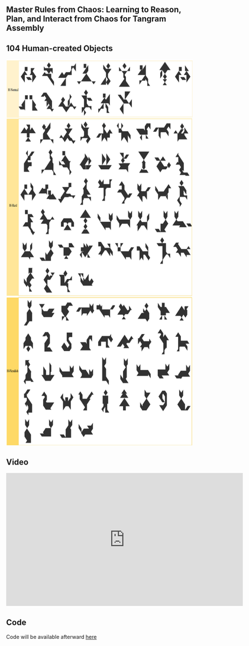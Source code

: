## Master Rules from Chaos: Learning to Reason, Plan, and Interact from Chaos for Tangram Assembly

## 104 Human-created Objects

<img src="example.png" width="775" height="1045">

## Video

<center> <iframe width="640" height="360" src="https://github.com/RobotLL/MasterRulesFromChaos/assets/32490390/836f0c4c-c94e-41c1-a4fd-d83f74bfa69f" frameborder="0" allow="accelerometer; autoplay; clipboard-write; encrypted-media; gyroscope; picture-in-picture" allowfullscreen></iframe></center> 

## Code
Code will be available afterward [here](https://github.com/RobotLL/MasterRulesFromChaos) 





  
